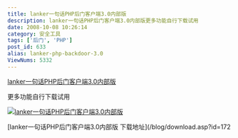 ```yaml
---
title: lanker一句话PHP后门客户端3.0内部版
description: lanker一句话PHP后门客户端3.0内部版更多功能自行下载试用
date: 2008-10-08 10:26:14
category: 安全工具
tags: ['后门', 'PHP']
post_id: 633
alias: lanker-php-backdoor-3.0
ViewNums: 5332
---
```


[lanker一句话PHP后门客户端3.0内部版](/blog/lanker-php-backdoor-30)

更多功能自行下载试用

[![](http://pic.yupoo.com/sunlei/7231864bc635/nkvvguay.jpg "lanker一句话PHP后门客户端3.0内部版")](/blog/lanker-php-backdoor-30)

[lanker一句话PHP后门客户端3.0内部版 下载地址](/blog/download.asp?id=172

